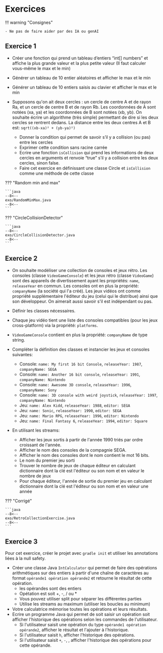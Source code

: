 # Exercices

!!! warning "Consignes"

    - Ne pas de faire aider par des IA ou genAI

## Exercice 1

-   Créer une fonction qui prend un tableau d’entiers “int[] numbers” et affiche la plus grande valeur et la plus petite valeur (Il faut calculer vous-même le max et le min)
-   Générer un tableau de 10 entier aléatoires et afficher le max et le min
-   Générer un tableau de 10 entiers saisis au clavier et afficher le max et le min

-   Supposons qu'on ait deux cercles : un cercle de centre A et de rayon Ra, et un cercle de centre B et de rayon Rb. Les coordonnées de A sont notées (xa, ya) et les coordonnées de B sont notées (xb, yb). On souhaite écrire un algorithme (très simple) permettant de dire si les deux cercles se rentrent dedans. La distance entre les deux centres A et B est: `sqrt((xb-xa)² + (yb-ya)²)`
    -   Donner la condition qui permet de savoir s’il y a collision (ou pas) entre les cercles
    -   Exprimer cette condition sans racine carrée
    -   Ecrire une fonction `isCollision` qui prend les informations de deux cercles en arguments et renvoie “true” s’il y a collision entre les deux cercles, sinon false.
    -   Faire cet exercice en définissant une classe Circle et `isCollision` comme une méthode de cette classe

??? "Random min and max"

    ```java
    --8<--
    exo/RandomMinMax.java
    --8<--
    ```

??? "CircleCollisionDetector"

    ```java
    --8<--
    exo/CircleCollisionDetector.java
    --8<--
    ```

## Exercice 2

-   On souhaite modéliser une collection de consoles et jeux rétro. Les consoles (classe `VideoGameConsole`) et les jeux rétro (classe `VideoGame`) sont des appareils de divertissement ayant les propriétés: `name`, `releaseYear` en commun. Les consoles ont en plus la propriété: `companyName` (la société qui l'a créé). Les jeux vidéos ont comme propriété supplémentaire l'éditeur du jeu (celui qui le distribue) ainsi que son développeur. On aimerait aussi savoir s'il est indépendant ou pas.
-   Définir les classes nécessaires.
-   Chaque jeu vidéo tient une liste des consoles compatibles (pour les jeux cross-platform) via la propriété: `platforms`.
-   `VideoGameConsole` contient en plus la propriété: `companyName` de type string.
-   Compléter la définition des classes et instancier les jeux et consoles suivantes:

    -   Console: `name: My first 16 bit Console`, `releaseYear: 1987`, `companyName: SEGA`
    -   Console: `name: Another 16 bit console`, `releaseYear: 1991`, `companyName: Nintendo`
    -   Console: `name: Awesome 3D console`, `releaseYear: 1996`, `companyName: Sony`
    -   Console: `name: 3D console with weird joystick`, `releaseYear: 1997`, `companyName: Nintendo`
    -   Jeu: `name: Alex Kidd`, `releaseYear: 1988`, `editor: SEGA`
    -   Jeu: `name: Sonic`, `releaseYear: 1990`, `editor: SEGA`
    -   Jeu: `name: Mario RPG`, `releaseYear: 1996`, `editor: Nintendo`
    -   Jeu: `name: Final Fantasy 6`, `releaseYear: 1994`, `editor: Square`

-   En utilisant les streams:
    -   Afficher les jeux sortis à partir de l'année 1990 triés par ordre croissant de l'année.
    -   Afficher le nom des consoles de la compagnie SEGA.
    -   Afficher le nom des consoles dont le nom contient le mot 16 bits.
    -   Le nom du premier jeu sorti
    -   Trouver le nombre de jeux de chaque éditeur en calculant dictionnaire dont la clé est l'éditeur ou son nom et en valeur le nombre de jeux
    -   Pour chaque éditeur, l'année de sortie du premier jeu en calculant dictionnaire dont la clé est l'éditeur ou son nom et en valeur une année

??? "Corrigé"

    ```java
    --8<--
    exo/RetroCollectionExercise.java
    --8<--
    ```

## Exercice 3

Pour cet exercice, créer le projet avec `gradle init` et utiliser les annotations liées à la null safety.

-   Créer une classe Java `IntCalculator` qui permet de faire des opérations arithmétiques sur des entiers à partir d'une chaîne de caractères au format `opérande1 opération opérande2` et retourne le résultat de cette opération.
    -   les opérandes sont des entiers
    -   Opétation est soit +, -, / ou \*
    -   Vous pouvez utiliser split pour séparer les différentes parties
    -   Utilise les streams au maximum (utiliser les boucles au minimum)
-   Votre calculatrice mémorise toutes les opérations et leurs résultats.
-   Ecrire un programme Java qui permet de soit saisir un opération soit afficher l'historique des opérations selon les commandes de l'utilisateur.
    -   Si l'utilisateur saisit une opération du type `opérande1 opération opérande2`, afficher le résultat et l'ajouter à l'historique.
    -   Si l'utilisateur saisit `h`, afficher l'historique des opérations.
    -   Si l'utilisateur saisit `+`, `-`, , afficher l'historique des opérations pour cette opérande.

